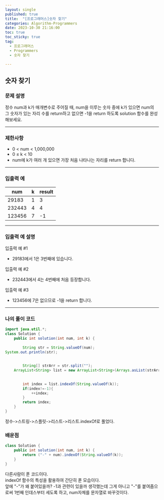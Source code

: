 ```yaml
---
layout: single
published: true
title:  "[프로그래머스]숫자 찾기"
categories: Algorithm-Programmers
date: 2023-10-30 21:16:00
toc: true
toc_sticky: true
tag:   
  - 프로그래머스
  - Programmers
  - 숫자 찾기

---
```


## 숫자 찾기


### 문제 설명

정수 num과 k가 매개변수로 주어질 때, num을 이루는 숫자 중에 k가 있으면 num의 그 숫자가 있는 자리 수를 return하고 없으면 -1을 return 하도록 solution 함수를 완성해보세요.


----------------

### 제한사항

* 0 < num < 1,000,000
* 0 ≤ k < 10
* num에 k가 여러 개 있으면 가장 처음 나타나는 자리를 return 합니다.

----------------

### 입출력 예

|num|	k|	result|
|---|---|---|
|29183	|1|	3
|232443	|4|	4
|123456|	7| 	-1

----------------

### 입출력 예 설명

입출력 예 #1  

* 29183에서 1은 3번째에 있습니다.
  

입출력 예 #2  

* 232443에서 4는 4번째에 처음 등장합니다.  
  

입출력 예 #3  

* 123456에 7은 없으므로 -1을 return 합니다.
  

  

  

  

  

----------------

### 나의 풀이 코드

```java
import java.util.*;
class Solution {
    public int solution(int num, int k) {
        
        String str = String.valueOf(num);
System.out.println(str);
        
        
        String[] strArr = str.split("");
    ArrayList<String> list = new ArrayList<String>(Arrays.asList(strArr));
        
        
        int index = list.indexOf(String.valueOf(k));
        if(index!=-1){
            ++index;
        }
        return index;
    }
}
```

정수->스트링->스플릿->리스트->리스트.indexOf로 풀었다. 


### 배운점

```java
class Solution {
    public int solution(int num, int k) {
        return ("-" + num).indexOf(String.valueOf(k));
    }
}
```

다른사람이 푼 코드이다.  
indexOf 함수의 특성을 활용하여 간단히 푼 모습이다.  
앞에 "-"가 왜 붙어있을까? -1과 관련이 있을까 생각했는데 그게 아니고 "-"를 붙여줌으로써 1번째 인데스부터 세도록 하고, num자체를 문자열로 바꾸것이다.
